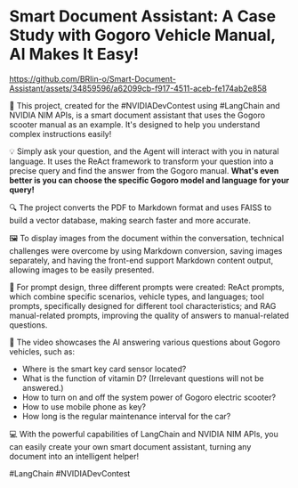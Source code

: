 # Smart Document Assistant: A Case Study with Gogoro Vehicle Manual, AI Makes It Easy!

https://github.com/BRlin-o/Smart-Document-Assistant/assets/34859596/a62099cb-f917-4511-aceb-fe174ab2e858

🚀  This project, created for the #NVIDIADevContest using #LangChain and NVIDIA NIM APIs, is a smart document assistant that uses the Gogoro scooter manual as an example. It's designed to help you understand complex instructions easily! 

💡  Simply ask your question, and the Agent will interact with you in natural language. It uses the ReAct framework to transform your question into a precise query and find the answer from the Gogoro manual.  **What's even better is you can choose the specific Gogoro model and language for your query!**

🔍  The project converts the PDF to Markdown format and uses FAISS to build a vector database, making search faster and more accurate.

🖼️  To display images from the document within the conversation, technical challenges were overcome by using Markdown conversion, saving images separately, and having the front-end support Markdown content output, allowing images to be easily presented.

💬  For prompt design, three different prompts were created: ReAct prompts, which combine specific scenarios, vehicle types, and languages; tool prompts, specifically designed for different tool characteristics; and RAG manual-related prompts, improving the quality of answers to manual-related questions.

🚀  The video showcases the AI answering various questions about Gogoro vehicles, such as:
- Where is the smart key card sensor located?
- What is the function of vitamin D? (Irrelevant questions will not be answered.)
- How to turn on and off the system power of Gogoro electric scooter?
- How to use mobile phone as key?
- How long is the regular maintenance interval for the car?

💻  With the powerful capabilities of LangChain and NVIDIA NIM APIs, you can easily create your own smart document assistant, turning any document into an intelligent helper!

#LangChain #NVIDIADevContest 
